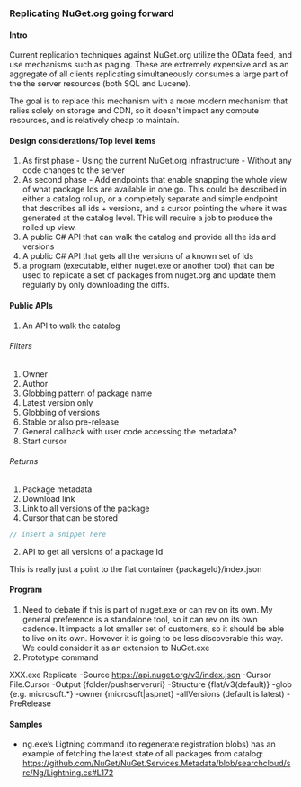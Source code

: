 ### Replicating NuGet.org going forward

#### Intro

Current replication techniques against NuGet.org utilize the OData feed, and use mechanisms such as paging. These are extremely expensive and as an aggregate of all clients replicating simultaneously consumes a large part of the the server resources (both SQL and Lucene).

The goal is to replace this mechanism with a more modern mechanism that relies solely on storage and CDN, so it doesn't impact any compute resources, and is relatively cheap to maintain.

#### Design considerations/Top level items
1. As first phase - Using the current NuGet.org infrastructure - Without any code changes to the server
2. As second phase - Add endpoints that enable snapping the whole view of what package Ids are available in one go. This could be described in either a catalog rollup, or a completely separate and simple endpoint that describes all ids + versions, and a cursor pointing the where it was generated at the catalog level. This will require a job to produce the rolled up view.
3. A public C# API that can walk the catalog and provide all the ids and versions
4. A public C# API that gets all the versions of a known set of Ids
5. a program (executable, either nuget.exe or another tool) that can be used to replicate a set of packages from nuget.org and update them regularly by only downloading the diffs.

#### Public APIs
1. An API to walk the catalog

###### Filters
1. Owner
2. Author
3. Globbing pattern of package name
4. Latest version only
5. Globbing of versions
6. Stable or also pre-release
7. General callback with user code accessing the metadata?
8. Start cursor

###### Returns
1. Package metadata
2. Download link
3. Link to all versions of the package
4. Cursor that can be stored

```c#
// insert a snippet here
```

2. API to get all versions of a package Id

This is really just a point to the flat container {packageId}/index.json

#### Program

1. Need to debate if this is part of nuget.exe or can rev on its own. My general preference is a standalone tool, so it can rev on its own cadence. It impacts a lot smaller set of customers, so it should be able to live on its own. However it is going to be less discoverable this way. We could consider it as an extension to NuGet.exe
2. Prototype command

XXX.exe Replicate -Source https://api.nuget.org/v3/index.json -Cursor File.Cursor -Output {folder/pushserveruri} -Structure {flat/v3(default)} -glob {e.g. microsoft.*} -owner {microsoft|aspnet} -allVersions (default is latest) -PreRelease

#### Samples

* ng.exe’s Ligtning command (to regenerate registration blobs) has an example of fetching the latest state of all packages from catalog: https://github.com/NuGet/NuGet.Services.Metadata/blob/searchcloud/src/Ng/Lightning.cs#L172